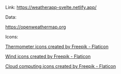 Link: https://weatherapp-svelte.netlify.app/

Data:

https://openweathermap.org

Icons:

<a href="https://www.flaticon.com/free-icons/thermometer" title="thermometer icons">Thermometer icons created by Freepik - Flaticon</a>

<a href="https://www.flaticon.com/free-icons/wind" title="wind icons">Wind icons created by Freepik - Flaticon</a>

<a href="https://www.flaticon.com/free-icons/cloud-computing" title="cloud computing icons">Cloud computing icons created by Freepik - Flaticon</a>
